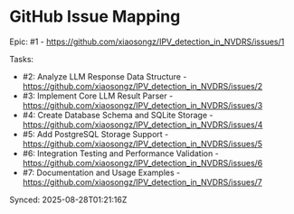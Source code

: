 # GitHub Issue Mapping

Epic: #1 - https://github.com/xiaosongz/IPV_detection_in_NVDRS/issues/1

Tasks:
- #2: Analyze LLM Response Data Structure - https://github.com/xiaosongz/IPV_detection_in_NVDRS/issues/2
- #3: Implement Core LLM Result Parser - https://github.com/xiaosongz/IPV_detection_in_NVDRS/issues/3
- #4: Create Database Schema and SQLite Storage - https://github.com/xiaosongz/IPV_detection_in_NVDRS/issues/4
- #5: Add PostgreSQL Storage Support - https://github.com/xiaosongz/IPV_detection_in_NVDRS/issues/5
- #6: Integration Testing and Performance Validation - https://github.com/xiaosongz/IPV_detection_in_NVDRS/issues/6
- #7: Documentation and Usage Examples - https://github.com/xiaosongz/IPV_detection_in_NVDRS/issues/7

Synced: 2025-08-28T01:21:16Z
